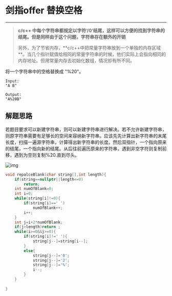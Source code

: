 # 剑指offer 替换空格

---

>
>
>**c/c++ 中每个字符串都规定以字符‘/0’结尾，这样可以方便的找到字符串的结尾。但是同样由于这个问题，字符串存在额外的开销**
>
>另外，为了节省内存，**c/c++中把常量字符串放到一个单独的内存区域 **。当几个指针赋值给相同的常量字符串的时候，他们实际上会指向相同的内存地址。但用常量内存去初始化数组，情况却有所不同。
>
>

将一个字符串中的空格替换成 "%20"。

```text
Input:
"A B"

Output:
"A%20B"
```

## 解题思路

若题目要求可以新建字符串，则可以新建字符串进行解决。若不允许新建字符串，则原字符串需要有足够长的空间来容纳新字符串。应该先先计算出新字符串的末尾长度，扫描一遍源字符串，计算得出新字符串的长度。然后双指针，一个指向原来的结尾，一个指向新的结尾。从后往前遍历原来的字符串，遇到非空字符则复制前移，遇到为空则复制%20.直到尽头。

![img](https://cs-notes-1256109796.cos.ap-guangzhou.myqcloud.com/6980aef0-debe-4b4b-8da5-8b1befbc1408.gif)

```cpp
void repalceBlank(char string[],int length){
    if(string==nullptr||length<=0)
        return;
    int numOfBlank=0;
    int i=0;
    while(string[i]!=0){
        if(string[i]==' ')
            numOfBlank++;
        i++;
    }
    int j=i+2*numOfBlank;
    if(j>length)return ;
    while(i>=0&&j>=0){
        if(string[i]!=' '){
            string[j--]=string[i--];
        }
        else{
            string[j--]='0';
            string[j--]='2';
            string[j--]='%';
            i--;
        }
    }
    
}
```

